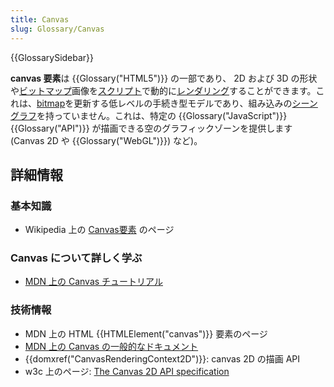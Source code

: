 ```yaml
---
title: Canvas
slug: Glossary/Canvas
---
```


{{GlossarySidebar}}

**canvas 要素**は {{Glossary("HTML5")}} の一部であり、 2D および 3D の形状や[ビットマップ](https://en.wikipedia.org/wiki/Bitmap)画像を[スクリプト](https://ja.wikipedia.org/wiki/%E3%82%B9%E3%82%AF%E3%83%AA%E3%83%97%E3%83%88%E8%A8%80%E8%AA%9E)で動的に[レンダリング](<https://ja.wikipedia.org/wiki/%E3%83%AC%E3%83%B3%E3%83%80%E3%83%AA%E3%83%B3%E3%82%B0_(%E3%82%B3%E3%83%B3%E3%83%94%E3%83%A5%E3%83%BC%E3%82%BF)>)することができます。これは、[bitmap](https://en.wikipedia.org/wiki/Bitmap)を更新する低レベルの手続き型モデルであり、組み込みの[シーングラフ](https://en.wikipedia.org/wiki/Scene_graph)を持っていません。これは、特定の {{Glossary("JavaScript")}} {{Glossary("API")}} が描画できる空のグラフィックゾーンを提供します (Canvas 2D や {{Glossary("WebGL")}}) など)。

## 詳細情報

### 基本知識

- Wikipedia 上の [Canvas要素](https://ja.wikipedia.org/wiki/Canvas要素) のページ

### Canvas について詳しく学ぶ

- [MDN 上の Canvas チュートリアル](/ja/docs/Web/Guide/HTML/Canvas_tutorial)

### 技術情報

- MDN 上の HTML {{HTMLElement("canvas")}} 要素のページ
- [MDN 上の Canvas の一般的なドキュメント](/ja/docs/HTML/Canvas)
- {{domxref("CanvasRenderingContext2D")}}: canvas 2D の描画 API
- w3c 上のページ: [The Canvas 2D API specification](http://www.w3.org/TR/2dcontext/)
